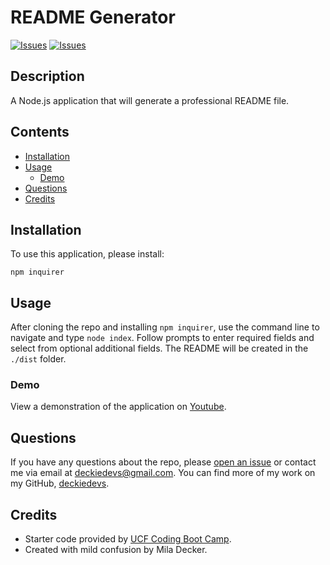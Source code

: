 # README Generator
[![Issues](https://img.shields.io/github/issues/deckiedevs/readme-generator)](https://github.com/deckiedevs/readme-generator/issues) [![Issues](https://img.shields.io/github/contributors/deckiedevs/readme-generator)](https://github.com/deckiedevs/readme-generator/graphs/contributors) 
  
## Description
A Node.js application that will generate a professional README file.
    
## Contents
* [Installation](#Installation)
* [Usage](#Usage)
    * [Demo](#Demo)
* [Questions](#Questions)
* [Credits](#Credits)

## Installation
To use this application, please install: 
```
npm inquirer
```

## Usage
After cloning the repo and installing `npm inquirer`, use the command line to navigate and type `node index`.  Follow prompts to enter required fields and select from optional additional fields.  The README will be created in the `./dist` folder. 

### Demo
View a demonstration of the application on [Youtube](https://drive.google.com/file/d/1zquGJaadIbJocKPH7MxoQfTcKSDdGdvL/view).
    
## Questions
If you have any questions about the repo, please [open an issue](https://github.com/deckiedevs/readme-generator/issues) or contact me via email at deckiedevs@gmail.com. You can find more of my work on my GitHub, [deckiedevs](https://github.com/deckiedevs/).
    
## Credits
* Starter code provided by [UCF Coding Boot Camp](https://github.com/coding-boot-camp/potential-enigma).
* Created with mild confusion by Mila Decker.